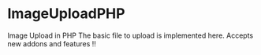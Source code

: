 # ImageUploadPHP
Image Upload in PHP 
 The basic file to upload is implemented here.
 Accepts new addons and features !!
